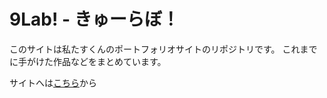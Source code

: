 # 9Lab! - きゅーらぼ！

このサイトは私たすくんのポートフォリオサイトのリポジトリです。
これまでに手がけた作品などをまとめています。

サイトへは[こちら](https://tas9n.github.io/9Lab/)から